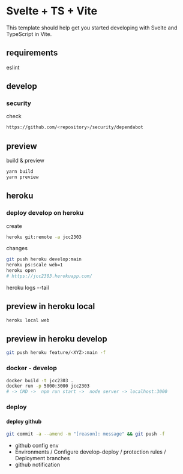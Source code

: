 # Svelte + TS + Vite

This template should help get you started developing with Svelte and TypeScript in Vite.

## requirements
eslint



## develop

### security

check 
```bash
https://github.com/<repository>/security/dependabot
```



## preview

build & preview

```sh
yarn build
yarn preview
```


## heroku

### deploy develop on heroku

create
```sh
heroku git:remote -a jcc2303
```

changes
```sh
git push heroku develop:main
heroku ps:scale web=1
heroku open
# https://jcc2303.herokuapp.com/
```

heroku logs --tail


## preview in heroku local 

```sh
heroku local web
```

## preview in heroku develop

```sh
git push heroku feature/<XYZ>:main -f
```








### docker - develop 

```sh
docker build -t jcc2303 .
docker run -p 5000:3000 jcc2303   
# -> CMD ->  npm run start ->  node server -> localhost:3000
```

### deploy

#### deploy github

```sh
git commit -a --amend -m "[reason]: message" && git push -f
```

- github config env
- Environments / Configure develop-deploy / protection rules / Deployment branches
- github notification

